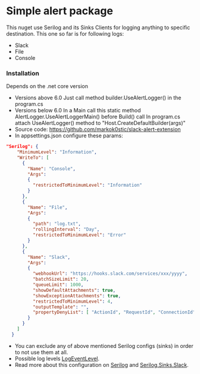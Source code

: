 # Simple alert package
This nuget use Serilog and its Sinks Clients for logging anything to specific destination.
This one so far is for following logs: 
- Slack
- File
- Console

### Installation
Depends on the .net core version
- Versions above 6.0
  Just call method builder.UseAlertLogger() in the program.cs
- Versions below 6.0
  In a Main call this static method AlertLogger.UseAlertLoggerMain() before Build() call
  In program.cs attach UseAlertLogger() method to "Host.CreateDefaultBuilder(args)"
- Source code:
  https://github.com/markok0stic/slack-alert-extension
- In appsettings.json configure these params:
```JSON
"Serilog": {
    "MinimumLevel": "Information",
    "WriteTo": [
      {
        "Name": "Console",
        "Args":
        {
          "restrictedToMinimumLevel": "Information"
        }
      },
      {
        "Name": "File",
        "Args":
        {
          "path": "log.txt",
          "rollingInterval": "Day",
          "restrictedToMinimumLevel": "Error"
        }
      },
      {
        "Name": "Slack",
        "Args": 
        {
          "webhookUrl": "https://hooks.slack.com/services/xxx/yyyy",
          "batchSizeLimit": 20,
          "queueLimit": 1000,
          "showDefaultAttachments": true,
          "showExceptionAttachments": true,
          "restrictedToMinimumLevel": 4,
          "outputTemplate": "",
          "propertyDenyList": [ "ActionId", "RequestId", "ConnectionId" ]
        }
      }
    ]
  }
```
- You can exclude any of above mentioned Serilog configs (sinks) in order to not use them at all.
- Possible log levels [LogEventLevel](https://github.com/serilog/serilog/blob/dev/src/Serilog/Events/LogEventLevel.cs).
- Read more about this configuration on [Serilog](https://serilog.net/) and [Serilog.Sinks.Slack](https://github.com/serilog-contrib/serilog-sinks-slackclient).
